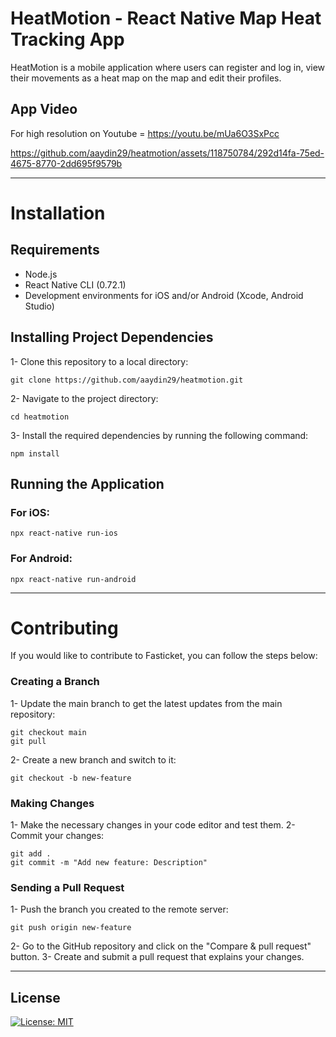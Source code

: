 # HeatMotion - React Native Map Heat Tracking App

HeatMotion is a mobile application where users can register and log in, view their movements as a heat map on the map and edit their profiles.

## App Video

For high resolution on Youtube = https://youtu.be/mUa6O3SxPcc





https://github.com/aaydin29/heatmotion/assets/118750784/292d14fa-75ed-4675-8770-2dd695f9579b




_____________________________________________________

# Installation
## Requirements
- Node.js
- React Native CLI (0.72.1)
- Development environments for iOS and/or Android (Xcode, Android Studio)

## Installing Project Dependencies
1- Clone this repository to a local directory:
~~~ 
git clone https://github.com/aaydin29/heatmotion.git
~~~
2- Navigate to the project directory:
~~~
cd heatmotion
~~~
3- Install the required dependencies by running the following command:
~~~
npm install
~~~

## Running the Application
### For iOS:
~~~
npx react-native run-ios
~~~
### For Android:
~~~
npx react-native run-android
~~~

_____________________________________________________

# Contributing
If you would like to contribute to Fasticket, you can follow the steps below:

### Creating a Branch
1- Update the main branch to get the latest updates from the main repository:
~~~
git checkout main
git pull
~~~

2- Create a new branch and switch to it:
~~~
git checkout -b new-feature
~~~

### Making Changes

1- Make the necessary changes in your code editor and test them.
2- Commit your changes:

~~~
git add .
git commit -m "Add new feature: Description"
~~~

### Sending a Pull Request

1- Push the branch you created to the remote server:
~~~
git push origin new-feature
~~~
2- Go to the GitHub repository and click on the "Compare & pull request" button.
3- Create and submit a pull request that explains your changes.

_____________________________________________________

## License
[![License: MIT](https://img.shields.io/badge/License-MIT-yellow.svg)](https://opensource.org/licenses/MIT)

